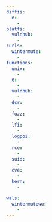 ```yaml
---
diffis:
  e:
    -
platfs:
  vulnhub:
    -
curls:
  wintermute:
    -
functions:
  unix:
    -
  e:
    -
  vulnhub:
    -
  dcr:
    -
  fuzz:
    -
  lfi:
    -
  logpoi:
    -
  rce:
    -
  suid:
    -
  cve:
    -
  kern:
    -

wals:
  wintermutewu:
    -
---
```

